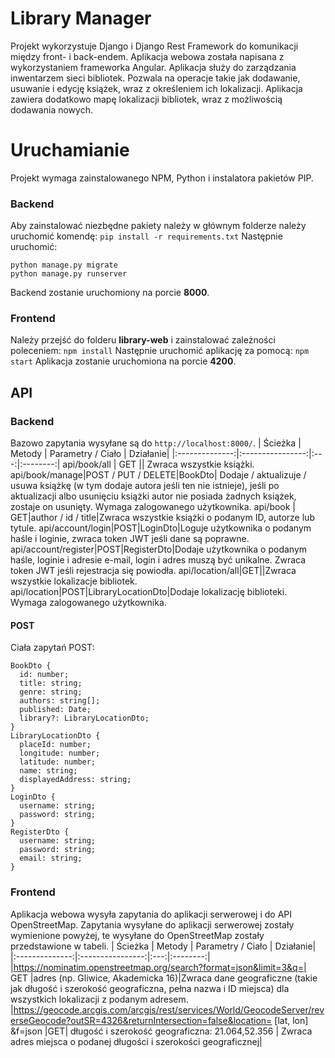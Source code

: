 # Library Manager
Projekt wykorzystuje Django i Django Rest Framework do komunikacji między front- i back-endem. Aplikacja webowa została napisana z wykorzystaniem frameworka Angular.
Aplikacja służy do zarządzania inwentarzem sieci bibliotek. Pozwala na operacje takie jak dodawanie, usuwanie i edycję książek, wraz z określeniem ich lokalizacji. Aplikacja zawiera dodatkowo mapę lokalizacji bibliotek, wraz z możliwością dodawania nowych.

# Uruchamianie
Projekt wymaga zainstalowanego NPM, Python i instalatora pakietów PIP.
### Backend
Aby zainstalować niezbędne pakiety należy w głównym folderze należy uruchomić komendę:
`pip install -r requirements.txt`
Następnie uruchomić:
```
python manage.py migrate
python manage.py runserver
```
Backend zostanie uruchomiony na porcie **8000**.
### Frontend
Należy przejść do folderu **library-web** i zainstalować zależności poleceniem:
`npm install`
Następnie uruchomić aplikację za pomocą:
`npm start`
Aplikacja zostanie uruchomiona na porcie **4200**.


## API
### Backend
Bazowo zapytania wysyłane są do `http://localhost:8000/`.
| Ścieżka | Metody | Parametry / Ciało | Działanie|
|:--------------:|:----------------:|:---:|:--------:|
 api/book/all | GET || Zwraca wszystkie książki.
api/book/manage|POST / PUT / DELETE|BookDto| Dodaje / aktualizuje / usuwa książkę (w tym dodaje autora jeśli ten nie istnieje), jeśli po aktualizacji albo usunięciu książki autor nie posiada żadnych książek, zostaje on usunięty. Wymaga zalogowanego użytkownika.
 api/book | GET|author / id / title|Zwraca wszystkie książki o podanym ID, autorze lub tytule.
api/account/login|POST|LoginDto|Loguje użytkownika o podanym haśle i loginie, zwraca token JWT jeśli dane są poprawne.
api/account/register|POST|RegisterDto|Dodaje użytkownika o podanym haśle, loginie i adresie e-mail, login i adres muszą być unikalne. Zwraca token JWT jeśli rejestracja się powiodła.
api/location/all|GET||Zwraca wszystkie lokalizacje bibliotek.
api/location|POST|LibraryLocationDto|Dodaje lokalizację biblioteki. Wymaga zalogowanego użytkownika.
#### POST 
Ciała zapytań POST:
```
BookDto {  
  id: number;  
  title: string;  
  genre: string;  
  authors: string[];  
  published: Date;  
  library?: LibraryLocationDto;  
}
LibraryLocationDto {  
  placeId: number;  
  longitude: number;  
  latitude: number;  
  name: string;  
  displayedAddress: string;  
}
LoginDto {  
  username: string;  
  password: string;  
}
RegisterDto {  
  username: string;  
  password: string;  
  email: string;  
}
```

### Frontend
Aplikacja webowa wysyła zapytania do aplikacji serwerowej i do API OpenStreetMap. Zapytania wysyłane do aplikacji serwerowej zostały wymienione powyżej, te wysyłane do OpenStreetMap zostały przedstawione w tabeli.
| Ścieżka | Metody | Parametry / Ciało | Działanie|
|:--------------:|:----------------:|:---:|:--------:|
|https://nominatim.openstreetmap.org/search?format=json&limit=3&q=| GET |adres (np. Gliwice, Akademicka 16)|Zwraca dane geograficzne (takie jak długość i szerokość geograficzna, pełna nazwa i ID miejsca) dla wszystkich lokalizacji z podanym adresem.
|https://geocode.arcgis.com/arcgis/rest/services/World/GeocodeServer/reverseGeocode?outSR=4326&returnIntersection=false&location= [lat, lon] &f=json |GET| długość i szerokość geograficzna: 21.064,52.356 | Zwraca adres miejsca o podanej długości i szerokości geograficznej|